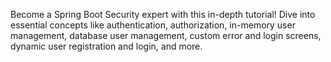 Become a Spring Boot Security expert with this in-depth tutorial! Dive into essential concepts like authentication, authorization, in-memory user management, database user management, custom error and login screens, dynamic user registration and login, and more.
